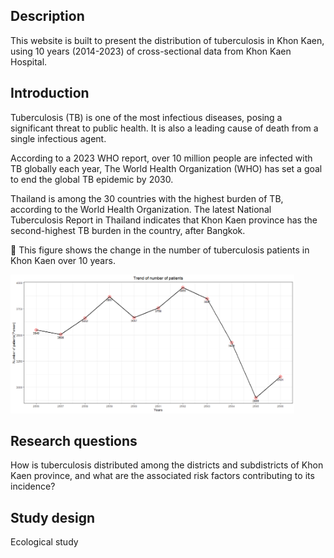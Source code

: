 
<!-- README.md is generated from README.Rmd. Please edit that file -->
<!-- badges: start -->
<!-- badges: end -->

## Description

This website is built to present the distribution of tuberculosis in
Khon Kaen, using 10 years (2014-2023) of cross-sectional data from Khon
Kaen Hospital.

## Introduction

Tuberculosis (TB) is one of the most infectious diseases, posing a
significant threat to public health. It is also a leading cause of death
from a single infectious agent.

According to a 2023 WHO report, over 10 million people are infected with
TB globally each year, The World Health Organization (WHO) has set a
goal to end the global TB epidemic by 2030.

Thailand is among the 30 countries with the highest burden of TB,
according to the World Health Organization. The latest National
Tuberculosis Report in Thailand indicates that Khon Kaen province has
the second-highest TB burden in the country, after Bangkok.

🔽 This figure shows the change in the number of tuberculosis patients
in Khon Kaen over 10 years.

<img src="https://github.com/Azz247/GeoTB/blob/main/man/figures/TrendNumberOfpatient.png?raw=true" width="90%" />

## Research questions

How is tuberculosis distributed among the districts and subdistricts of
Khon Kaen province, and what are the associated risk factors
contributing to its incidence?

## Study design

Ecological study
